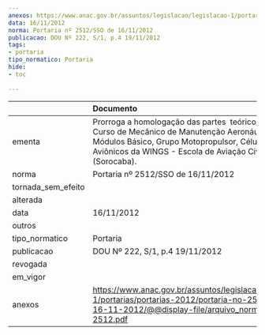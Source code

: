 ```yaml
---
anexos: https://www.anac.gov.br/assuntos/legislacao/legislacao-1/portarias/portarias-2012/portaria-no-2512-sso-de-16-11-2012/@@display-file/arquivo_norma/PA2012-2512.pdf
data: 16/11/2012
norma: Portaria nº 2512/SSO de 16/11/2012
publicacao: DOU Nº 222, S/1, p.4 19/11/2012
tags:
- portaria
tipo_normatico: Portaria
hide: 
- toc 
 
---
```


|                    | Documento                                                                                                                                                                                                    |
|:-------------------|:-------------------------------------------------------------------------------------------------------------------------------------------------------------------------------------------------------------|
| ementa             | Prorroga a homologação das partes  teórico/prático do Curso de Mecânico de Manutenção Aeronáutica nos Módulos Básico, Grupo Motopropulsor, Célula e Aviônicos da WINGS - Escola de Aviação Civil (Sorocaba). |
| norma              | Portaria nº 2512/SSO de 16/11/2012                                                                                                                                                                           |
| tornada_sem_efeito |                                                                                                                                                                                                              |
| alterada           |                                                                                                                                                                                                              |
| data               | 16/11/2012                                                                                                                                                                                                   |
| outros             |                                                                                                                                                                                                              |
| tipo_normatico     | Portaria                                                                                                                                                                                                     |
| publicacao         | DOU Nº 222, S/1, p.4 19/11/2012                                                                                                                                                                              |
| revogada           |                                                                                                                                                                                                              |
| em_vigor           |                                                                                                                                                                                                              |
| anexos             | https://www.anac.gov.br/assuntos/legislacao/legislacao-1/portarias/portarias-2012/portaria-no-2512-sso-de-16-11-2012/@@display-file/arquivo_norma/PA2012-2512.pdf                                            |